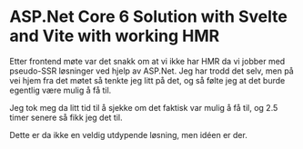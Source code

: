 # ASP.Net Core 6 Solution with Svelte and Vite with working HMR

Etter frontend møte var det snakk om at vi ikke har HMR da vi jobber med pseudo-SSR løsninger ved hjelp av ASP.Net. 
Jeg har trodd det selv, men på vei hjem fra det møtet så tenkte jeg litt på det, og så følte jeg at det burde egentlig være mulig å få til.

Jeg tok meg da litt tid til å sjekke om det faktisk var mulig å få til, og 2.5 timer senere så fikk jeg det til.

Dette er da ikke en veldig utdypende løsning, men idéen er der. 
